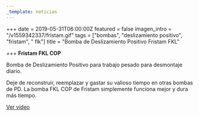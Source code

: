 ```yaml
---
_template: noticias
---
```







+++
date = 2019-05-31T06:00:00Z
featured = false
imagen_intro = "/v1559342337/fristam.gif"
tags = ["bombas", "deslizamiento positivo", "fristam", " flk"]
title = "Bomba de Deslizamiento Positivo Fristam FKL"

+++
**Fristam FKL COP**

Bomba de Deslizamiento Positivo para trabajo pesado para desmontaje diario. 
   
 Deje de reconstruir, reemplazar y gastar su valioso tiempo en otras bombas de PD. La bomba FKL COP de Fristam simplemente funciona mejor y dura más tiempo.

[Ver video](http://www.fristam.com/en-us/pumpsandblenders/positivedisplacementpumps/fklcopheavydutypdpumpforteardowncleaning.aspx "Deslizamiento Positivo")
